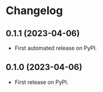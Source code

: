 # Changelog

## 0.1.1 (2023-04-06)

* First automated release on PyPI.

## 0.1.0 (2023-04-06)

* First release on PyPI.
